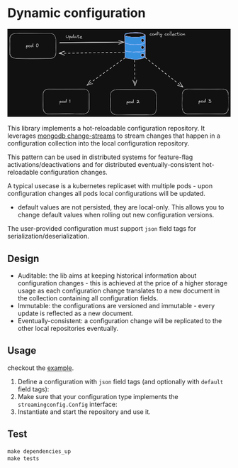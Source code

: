 # Dynamic configuration

![](doc/img.png)

This library implements a hot-reloadable configuration repository. It leverages [mongodb change-streams](https://www.mongodb.com/docs/manual/changeStreams/) 
to stream changes that happen in a configuration collection into the local configuration repository.

This pattern can be used in distributed systems for feature-flag activations/deactivations and for distributed 
 eventually-consistent hot-reloadable configuration changes. 

A typical usecase is a kubernetes replicaset with multiple pods - upon configuration changes all pods local configurations will be updated.

* default values are not persisted, they are local-only. This allows you to change default values 
when rolling out new configuration versions.

The user-provided configuration must support `json` field tags for serialization/deserialization.

## Design

* Auditable: the lib aims at keeping historical information about configuration changes - this is achieved at the price of 
a higher storage usage as each configuration change translates to a new document in the collection containing all configuration 
fields.
* Immutable: the configurations are versioned and immutable - every update is reflected as a new document.
* Eventually-consistent: a configuration change will be replicated to the other local repositories eventually.

## Usage

checkout the [example](./example/main.go).

1. Define a configuration with `json` field tags (and optionally with `default` field tags):
2. Make sure that your configuration type implements the `streamingconfig.Config` interface:
3. Instantiate and start the repository and use it. 

## Test

```shell
make dependencies_up
make tests
```